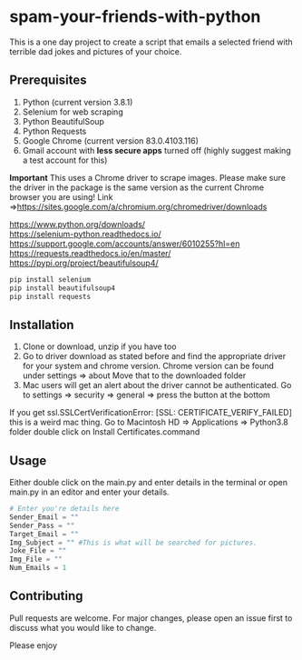 # spam-your-friends-with-python

This is a one day project to create a script that emails a selected friend with terrible dad jokes and pictures of your choice. 

## Prerequisites
1. Python (current version 3.8.1)
2. Selenium for web scraping 
3. Python BeautifulSoup
4. Python Requests
5. Google Chrome (current version 83.0.4103.116) 
6. Gmail account with **less secure apps** turned off (highly suggest making a test account for this)

**Important** 
This uses a Chrome driver to scrape images. 
Please make sure the driver in the package is the same version as the current Chrome browser you are using! 
Link =>https://sites.google.com/a/chromium.org/chromedriver/downloads

https://www.python.org/downloads/  
https://selenium-python.readthedocs.io/  
https://support.google.com/accounts/answer/6010255?hl=en  
https://requests.readthedocs.io/en/master/  
https://pypi.org/project/beautifulsoup4/  

```bash
pip install selenium
pip install beautifulsoup4
pip install requests
```

## Installation

1. Clone or download, unzip if you have too
2. Go to driver download as stated before and find the appropriate driver for your system and chrome version.
    Chrome version can be found under settings => about
    Move that to the downloaded folder
3. Mac users will get an alert about the driver cannot be authenticated. Go to settings => security => general => press the button at the bottom

If you get ssl.SSLCertVerificationError: [SSL: CERTIFICATE_VERIFY_FAILED] this is a weird mac thing. 
Go to Macintosh HD => Applications => Python3.8 folder double click on Install Certificates.command



## Usage

Either double click on the main.py and enter details in the terminal or open main.py in an editor and enter your details.

```python
# Enter you're details here
Sender_Email = "" 
Sender_Pass = ""
Target_Email = ""
Img_Subject = "" #This is what will be searched for pictures.
Joke_File = ""
Img_File = ""
Num_Emails = 1
```

## Contributing
Pull requests are welcome. For major changes, please open an issue first to discuss what you would like to change.

Please enjoy
